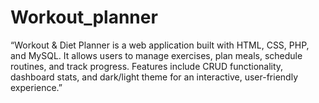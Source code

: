 # Workout_planner
“Workout &amp; Diet Planner is a web application built with HTML, CSS, PHP, and MySQL. It allows users to manage exercises, plan meals, schedule routines, and track progress. Features include CRUD functionality, dashboard stats, and dark/light theme for an interactive, user-friendly experience.”
